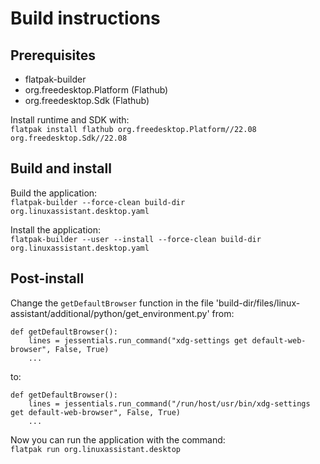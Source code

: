 # Build instructions
## Prerequisites
- flatpak-builder
- org.freedesktop.Platform (Flathub)
- org.freedesktop.Sdk (Flathub)

Install runtime and SDK with:<br>
`flatpak install flathub org.freedesktop.Platform//22.08 org.freedesktop.Sdk//22.08`

## Build and install
Build the application:<br>
`flatpak-builder --force-clean build-dir org.linuxassistant.desktop.yaml`

Install the application:<br>
`flatpak-builder --user --install --force-clean build-dir org.linuxassistant.desktop.yaml`

## Post-install
Change the `getDefaultBrowser` function in the file 'build-dir/files/linux-assistant/additional/python/get_environment.py' from:
```
def getDefaultBrowser():
    lines = jessentials.run_command("xdg-settings get default-web-browser", False, True)
    ...
```
to:
```
def getDefaultBrowser():
    lines = jessentials.run_command("/run/host/usr/bin/xdg-settings get default-web-browser", False, True)
    ...
```

Now you can run the application with the command:<br>
`flatpak run org.linuxassistant.desktop`

